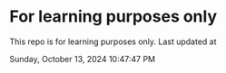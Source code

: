 # For learning purposes only
This repo is for learning purposes only.
Last updated at

Sunday, October 13, 2024 10:47:47 PM

